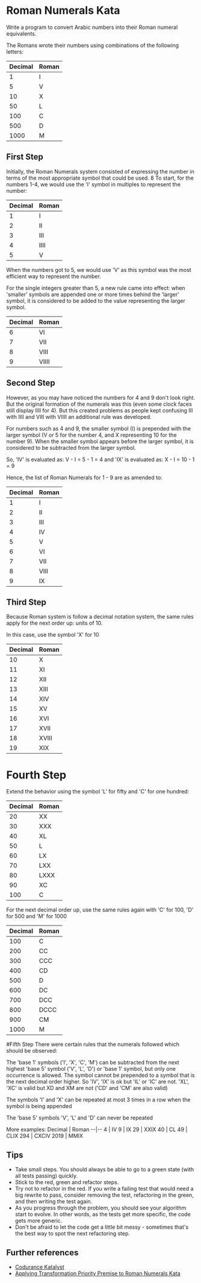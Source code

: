 # Roman Numerals Kata

Write a program to convert Arabic numbers into their Roman numeral equivalents.

The Romans wrote their numbers using combinations of the following letters:

Decimal  |  Roman
--|--
1  | I
5  | V
10  | X
50  | L
100  | C
500  | D
1000  | M

## First Step

Initially, the Roman Numerals system consisted of expressing the number in terms of the most appropriate symbol that could be used.
8
To start, for the numbers 1-4, we would use the 'I' symbol in multiples to represent the number:

Decimal  | Roman
--|--
1  | I
2  | II
3  | III
4  | IIII
5  | V

When the numbers got to 5, we would use 'V' as this symbol was the most efficient way to represent the number.

For the single integers greater than 5, a new rule came into effect: when 'smaller' symbols are appended one or more times behind the 'larger' symbol, it is considered to be added to the value representing the larger symbol.

Decimal  | Roman
--|--
6 | VI
7  | VII
8  | VIII
9  | VIIII

## Second Step

However, as you may have noticed the numbers for 4 and 9 don't look right. But the original formation of the numerals was this (even some clock faces still display IIII for 4). But this created problems as people kept confusing III with IIII and VIII with VIIII an additional rule was developed.

For numbers such as 4 and 9, the smaller symbol (I) is prepended with the larger symbol (V or 5 for the number 4, and X representing 10 for the number 9). When the smaller symbol appears before the larger symbol, it is considered to be subtracted from the larger symbol.

So, 'IV' is evaluated as: V - I = 5 - 1 = 4 and 'IX' is evaluated as: X - I = 10 - 1 = 9

Hence, the list of Roman Numerals for 1 - 9 are as amended to:

Decimal  | Roman
--|--
1 | I
2 | II
3  | III
4  | IV
5  | V
6  | VI
7  | VII
8  | VIII
9  | IX


## Third Step
Because Roman system is follow a decimal notation system, the same rules apply for the next order up: units of 10.

In this case, use the symbol 'X' for 10

Decimal  | Roman
--|--
10 | X
11 | XI
12  | XII
13  | XIII
14  | XIV
15  | XV
16  | XVI
17  | XVII
18  | XVIII
19  | XIX

# Fourth Step
Extend the behavior using the symbol 'L' for fifty and 'C' for one hundred:

Decimal  | Roman
--|--
20 | XX
30 | XXX
40  | XL
50 | L
60  | LX
70  | LXX
80  | LXXX
90  | XC
100  | C

For the next decimal order up, use the same rules again with 'C' for 100, 'D' for 500 and 'M' for 1000

Decimal  | Roman
--|--
100 | C
200 | CC
300 | CCC
400 | CD
500 | D
600 | DC
700 | DCC
800 | DCCC
900 | CM
1000  | M

#Fifth Step
There were certain rules that the numerals followed which should be observed:

The 'base 1' symbols ('I', 'X', 'C', 'M') can be subtracted from the next highest 'base 5' symbol ('V', 'L', 'D') or 'base 1' symbol, but only one occurrence is allowed. The symbol cannot be prepended to a symbol that is the next decimal order higher. So 'IV', 'IX' is ok but 'IL' or 'IC' are not. 'XL', 'XC' is valid but XD and XM are not ('CD' and 'CM' are also valid)

The symbols 'I' and 'X' can be repeated at most 3 times in a row when the symbol is being appended

The 'base 5' symbols 'V', 'L' and 'D' can never be repeated

More examples:
Decimal  | Roman
--|--
4 | IV
9 | IX
29 | XXIX
40 | CL
49  | CLIX
294  | CXCIV
2019  | MMIX

## Tips
* Take small steps. You should always be able to go to a green state (with all tests passing) quickly.
* Stick to the red, green and refactor steps.
* Try not to refactor in the red. If you write a failing test that would need a big rewrite to pass, consider removing the test, refactoring in the green, and then writing the test again.
* As you progress through the problem, you should see your algorithm start to evolve. In other words, as the tests get more specific, the code gets more generic.
* Don't be afraid to let the code get a little bit messy - sometimes that's the best way to spot the next refactoring step.

## Further references
- [Codurance Katalyst](https://katalyst.codurance.com/roman-numerals "Codurance Katalyst")
- [Applying Transformation Priority Premise to Roman Numerals Kata](https://codurance.com/2015/05/18/applying-transformation-priority-premise-to-roman-numerals-kata/)
  
